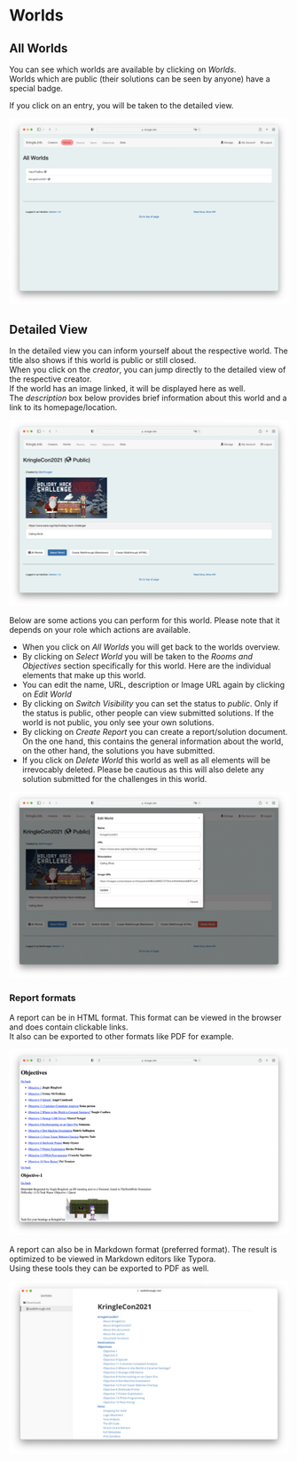 # Worlds

## All Worlds

You can see which worlds are available by clicking on *Worlds*.  
Worlds which are public (their solutions can be seen by anyone) have a special badge.  

If you click on an entry, you will be taken to the detailed view.  

![All Worlds](./img/worlds_all.png)

## Detailed View

In the detailed view you can inform yourself about the respective world. The title also shows if this world is public or still closed.    
When you click on the *creator*, you can jump directly to the detailed view of the respective creator.  
If the world has an image linked, it will be displayed here as well.  
The *description* box below provides brief information about this world and a link to its homepage/location.  

![World Detail 1](./img/worlds_detail.png)

Below are some actions you can perform for this world. Please note that it depends on your role which actions are available.

* When you click on *All Worlds* you will get back to the worlds overview.  
* By clicking on *Select World* you will be taken to the *Rooms and Objectives* section specifically for this world. Here are the individual elements that make up this world.  
* You can edit the name, URL, description or Image URL again by clicking on *Edit World* 
* By clicking on *Switch Visibility* you can set the status to *public*. Only if the status is public, other people can view submitted solutions. If the world is not public, you only see your own solutions. 
* By clicking on *Create Report* you can create a report/solution document. On the one hand, this contains the general information about the world, on the other hand, the solutions you have submitted. 
* If you click on *Delete World* this world as well as all elements will be irrevocably deleted. Please be cautious as this will also delete any solution submitted for the challenges in this world.

![World Detail 2](./img/worlds_detail2.png)

### Report formats

A report can be in HTML format. This format can be viewed in the browser and does contain clickable links.  
It also can be exported to other formats like PDF for example.

![World Detail 2](./img/worlds_report.png)

A report can also be in Markdown format (preferred format). The result is optimized to be viewed in Markdown editors like Typora.  
Using these tools they can be exported to PDF as well.

![World Detail 2](./img/worlds_report2.png)
